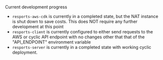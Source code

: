Current development progress

- `resports-aws-cdk` is currently in a completed state, but the NAT instance is shut down to save costs. This does NOT require any further development at this point
- `resports-client` is currently configured to either send requests to the AWS or cyclic API endpoint with no changes other that that of the "API_ENDPOINT" environment variable
- `resports-server` is currently in a completed state with working cyclic deployment.
